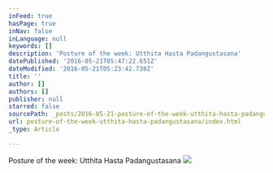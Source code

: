 ```yaml
---
inFeed: true
hasPage: true
inNav: false
inLanguage: null
keywords: []
description: 'Posture of the week: Utthita Hasta Padangustasana'
datePublished: '2016-05-21T05:47:22.651Z'
dateModified: '2016-05-21T05:23:42.738Z'
title: ''
author: []
authors: []
publisher: null
starred: false
sourcePath: _posts/2016-05-21-posture-of-the-week-utthita-hasta-padangustasana.md
url: posture-of-the-week-utthita-hasta-padangustasana/index.html
_type: Article

---
```

Posture of the week: Utthita Hasta Padangustasana
![](https://the-grid-user-content.s3-us-west-2.amazonaws.com/97de414c-a374-4403-8ac7-db85992b06f1.jpg)